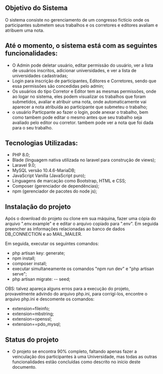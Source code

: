 ## Objetivo do Sistema

O sistema consiste no gerenciamento de um congresso fictício onde os participantes submetem seus trabalhos e os corretores e editores avaliam e atribuem uma nota.

## Até o momento, o sistema está com as seguintes funcionalidades:

  - O Admin pode deletar usuário, editar permissão do usuário, ver a lista de usuários inscritos, adicionar universidades, e ver a lista de universidades cadastradas;
  - Login para inscrição de participantes, Editores e Corretores, sendo que essa permissões são concedidas pelo admin;
  - Os usuários do tipo Corretor e Editor tem as mesmas permissões, onde ao logar no sistema, eles podem visualizar os trabalhos que foram submetidos, avaliar e          atribuir uma nota, onde automaticamente vai aparecer a nota atribuída ao participante que submeteu o trabalho;
  - o usuário Particpante ao fazer o login, pode anexar o trabalho, bem como tambem pode editar o mesmo antes que seu trabalho seja avaliado pelo editor ou corretor. tambem pode ver a nota que foi dada para o seu trabalho.

## Tecnologias Utilizadas:

 - PHP 8.0;
 - Blade (linguagem nativa utilizada no laravel para construção de views);
 - Laravel 9.0;
 - MySQL versão 10.4.6-MariaDB;
 - JavaScript Vanilla (JavaScript puro);
 - Linguagens de marcação como Bootstrap, HTML e CSS;
 - Composer (gerenciador de dependências);
 - npm (gerenciador de pacotes do node js);

## Instalação do projeto

Após o download do projeto ou clone em sua máquina, fazer uma cópia do arquivo ".env.example" e e editar o arquivo copiado para ".env". Em seguida preencher as informações relacionadas ao banco de dados DB_CONNECTION e ao MAIL_MAILER.

Em seguida, executar os seguintes comandos:

 - php artisan key: generate;
 - npm install;
 - composer install;
 - executar simultaneamente os comandos "npm run dev" e "php artisan serve";
 - php artisan migrate: -- seed;

OBS: talvez apareça alguns erros para a execução do projeto, provavelmente advindo do arquivo php.ini, para corrigí-los, encontre o arquivo php.ini e descomente os comandos: 

 - extension=fileinfo;
 - extension=mbstring;
 - extension=openssl;
 - extension==pdo_mysql;

## Status do projeto

- O projeto se encontra 90% completo, faltando apenas fazer a veinculação dos participantes à uma Universidade, mas todas as outras funcionalidades estão concluídas como descrito no início deste documento.
